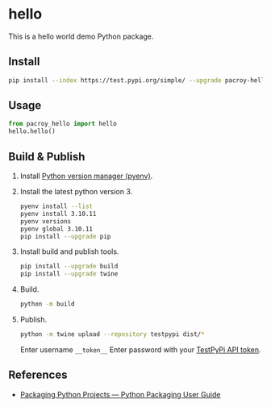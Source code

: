 # hello

This is a hello world demo Python package.

## Install

```sh
pip install --index https://test.pypi.org/simple/ --upgrade pacroy-hello
```

## Usage

```python
from pacroy_hello import hello
hello.hello()
```

## Build & Publish

1. Install [Python version manager (pyenv)](https://github.com/pyenv/pyenv#installation).
2. Install the latest python version 3.

   ```sh
   pyenv install --list
   pyenv install 3.10.11
   pyenv versions
   pyenv global 3.10.11
   pip install --upgrade pip
   ```
3. Install build and publish tools.

   ```sh
   pip install --upgrade build
   pip install --upgrade twine
   ```

4. Build.

   ```sh
   python -m build
   ```

5. Publish.

   ```sh
   python -m twine upload --repository testpypi dist/*
   ```

   Enter username `__token__`
   Enter password with your [TestPyPi API token](https://test.pypi.org/manage/account/token/).

## References

- [Packaging Python Projects — Python Packaging User Guide](https://packaging.python.org/en/latest/tutorials/packaging-projects/)